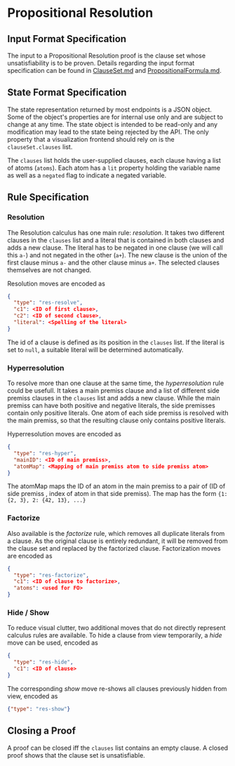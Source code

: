 # Propositional Resolution

## Input Format Specification

The input to a Propositional Resolution proof is the clause set whose unsatisfiability is to be proven.
Details regarding the input format specification can be found in [ClauseSet.md](./ClauseSet.md) and
[PropositionalFormula.md](./PropositionalFormula.md).

## State Format Specification

The state representation returned by most endpoints is a JSON object.
Some of the object's properties are for internal use only and are subject to change at any time.
The state object is intended to be read-only and any modification may lead to the state being rejected by the API.
The only property that a visualization frontend should rely on is the `clauseSet.clauses` list.

The `clauses` list holds the user-supplied clauses, each clause having a list of atoms (`atoms`).
Each atom has a `lit` property holding the variable name as well as a `negated` flag to indicate a negated variable.

## Rule Specification

### Resolution

The Resolution calculus has one main rule: _resolution_.
It takes two different clauses in the `clauses` list and a literal that is contained in both clauses and adds a new clause.
The literal has to be negated in one clause (we will call this `a-`) and not negated in the other (`a+`).
The new clause is the union of the first clause minus `a-` and the other clause minus `a+`.
The selected clauses themselves are not changed.

Resolution moves are encoded as
```json
{
  "type": "res-resolve", 
  "c1": <ID of first clause>, 
  "c2": <ID of second clause>, 
  "literal": <Spelling of the literal>
}
```
The id of a clause is defined as its position in the `clauses` list.
If the literal is set to `null`, a suitable literal will be determined automatically.

### Hyperresolution

To resolve more than one clause at the same time, the _hyperresolution_ rule could be usefull.
It takes a main premiss clause and a list of different side premiss clauses in the `clauses` list
and adds a new clause. While the main premiss can have both positive and negative literals,
the side premisses contain only positive literals.
One atom of each side premiss is resolved with the main premiss,
so that the resulting clause only contains positive literals.

Hyperresolution moves are encoded as
```json
{
  "type": "res-hyper",
  "mainID": <ID of main premiss>,
  "atomMap": <Mapping of main premiss atom to side premiss atom>
}
```
The atomMap maps the ID of an atom in the main premiss to a pair of
(ID of side premiss , index of atom in that side premiss).
The map has the form `{1: {2, 3}, 2: {42, 13}, ...}`


### Factorize

Also available is the _factorize_ rule, which removes all duplicate literals from a clause.
As the original clause is entirely redundant, it will be removed from the clause set and replaced by the factorized clause.
Factorization moves are encoded as
```json
{
  "type": "res-factorize", 
  "c1": <ID of clause to factorize>,
  "atoms": <used for FO>
}
```
### Hide / Show

To reduce visual clutter, two additional moves that do not directly represent calculus rules are available.
To hide a clause from view temporarily, a _hide_ move can be used, encoded as
```json
{
  "type": "res-hide", 
  "c1": <ID of clause>
}
```
The corresponding _show_ move re-shows all clauses previously hidden from view, encoded as
```json
{"type": "res-show"}
```
## Closing a Proof

A proof can be closed iff the `clauses` list contains an empty clause.
A closed proof shows that the clause set is unsatisfiable.
